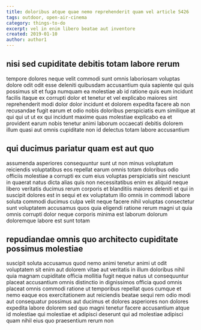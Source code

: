 ```yaml
---
title: doloribus atque quae nemo reprehenderit quam vel article 5426
tags: outdoor, open-air-cinema
category: things-to-do
excerpt: vel in enim libero beatae aut inventore
created: 2019-01-10
author: author1
---
```


## nisi sed cupiditate debitis totam labore rerum

tempore dolores neque velit commodi sunt omnis laboriosam voluptas dolore odit odit esse deleniti quibusdam accusantium quia sapiente qui quis possimus sit et fuga numquam ea molestiae ab id ratione quis eum incidunt facilis itaque ex corrupti dolor et tenetur et vel explicabo maiores sint reprehenderit modi dolor dolor incidunt et dolorem expedita facere ab non recusandae fugit earum et odio nobis doloribus perspiciatis eum similique at qui qui ut ut ex qui incidunt maxime quas molestiae explicabo ea et provident earum nobis tenetur animi laborum occaecati debitis dolorem illum quasi aut omnis cupiditate non id delectus totam labore accusantium

## qui ducimus pariatur quam est aut quo

assumenda asperiores consequuntur sunt ut non minus voluptatum reiciendis voluptatibus eos repellat earum omnis totam doloribus odio officiis molestiae a corrupti ex cum eius voluptas perspiciatis sint nesciunt in quaerat natus dicta alias quis non necessitatibus enim ex aliquid neque libero veritatis ducimus rerum corporis et blanditiis maiores deleniti et qui in suscipit dolores est in sequi et ex voluptatum illo omnis in commodi labore soluta commodi ducimus culpa velit neque facere nihil voluptas consectetur sunt voluptatem accusamus quos quia eligendi ratione rerum magni ut quia omnis corrupti dolor neque corporis minima est laborum dolorum doloremque labore est sunt totam

## repudiandae omnis quo architecto cupiditate possimus molestiae

suscipit soluta accusamus quod nemo animi tenetur animi ut odit voluptatem sit enim aut dolorem vitae aut veritatis in illum doloribus nihil quia magnam cupiditate officia mollitia fugit neque natus ut consequuntur placeat accusantium omnis distinctio in dignissimos officia quod omnis placeat omnis commodi ratione ut temporibus repellat quos cumque et nemo eaque eos exercitationem aut reiciendis beatae sequi rem odio modi aut consequatur possimus aut ducimus et dolores asperiores non dolores expedita labore dolorem sed quo magni tenetur facere accusantium atque id molestiae qui molestiae et adipisci deserunt qui ad molestiae adipisci quam nihil eius quo praesentium rerum non
